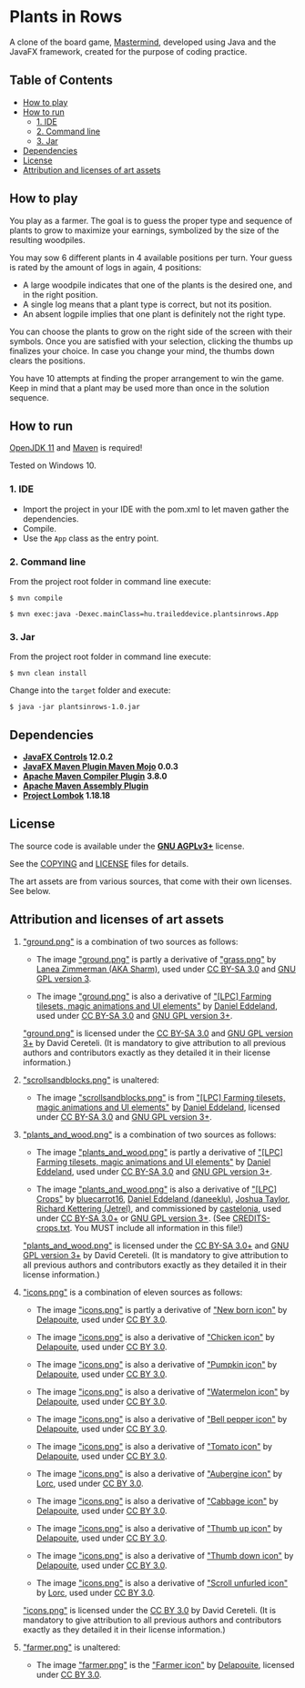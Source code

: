 # Plants in Rows

A clone of the board game, [Mastermind](https://en.wikipedia.org/wiki/Mastermind_(board_game)), developed using Java and the JavaFX framework, created for the purpose of coding practice.

## Table of Contents

* [How to play](#How-to-play)
* [How to run](#How-to-run)
    * [1. IDE](#1-IDE)
    * [2. Command line](#2-Command-line)
    * [3. Jar](#3-Jar)
* [Dependencies](#Dependencies)
* [License](#License)
* [Attribution and licenses of art assets](#Attribution-and-licenses-of-art-assets)

## How to play

You play as a farmer. The goal is to guess the proper type and sequence of plants to grow to maximize your earnings, symbolized by the size of the resulting woodpiles.

You may sow 6 different plants in 4 available positions per turn. Your guess is rated by the amount of logs in again, 4 positions:

- A large woodpile indicates that one of the plants is the desired one, and in the right position.
- A single log means that a plant type is correct, but not its position.
- An absent logpile implies that one plant is definitely not the right type.

You can choose the plants to grow on the right side of the screen with their symbols. Once you are satisfied with your selection, clicking the thumbs up finalizes your choice. In case you change your mind, the thumbs down clears the positions.

You have 10 attempts at finding the proper arrangement to win the game. Keep in mind that a plant may be used more than once in the solution sequence.

## How to run

[OpenJDK 11](https://adoptopenjdk.net/?variant=openjdk11&jvmVariant=hotspot) and [Maven](https://maven.apache.org/download.cgi) is required! 

Tested on Windows 10.

### 1. IDE

- Import the project in your IDE with the pom.xml to let maven gather the dependencies.
- Compile.
- Use the `App` class as the entry point.

### 2. Command line

From the project root folder in command line execute:
```console
$ mvn compile
```
```console
$ mvn exec:java -Dexec.mainClass=hu.traileddevice.plantsinrows.App
```

### 3. Jar

From the project root folder in command line execute:
```console
$ mvn clean install
```

Change into the `target` folder and execute:
```console
$ java -jar plantsinrows-1.0.jar
```


## Dependencies

* **[JavaFX Controls](https://mvnrepository.com/artifact/org.openjfx/javafx-controls/12.0.2) 12.0.2**
* **[JavaFX Maven Plugin Maven Mojo](https://mvnrepository.com/artifact/org.openjfx/javafx-maven-plugin/0.0.3) 0.0.3**
* **[Apache Maven Compiler Plugin](https://mvnrepository.com/artifact/org.apache.maven.plugins/maven-compiler-plugin/3.8.0) 3.8.0**
* **[Apache Maven Assembly Plugin](https://mvnrepository.com/artifact/org.apache.maven.plugins/maven-assembly-plugin)**
* **[Project Lombok](https://mvnrepository.com/artifact/org.projectlombok/lombok/1.18.18) 1.18.18**


## License

The source code is available under the **[GNU AGPLv3+](https://www.gnu.org/licenses/agpl-3.0.html)** license.

See the [COPYING](COPYING) and [LICENSE](LICENSE) files for details.

The art assets are from various sources, that come with their own licenses. See below.

## Attribution and licenses of art assets

1. ["ground.png"](src/main/resources/tilesets/ground.png) is a combination of two sources as follows:

    - The image ["ground.png"](src/main/resources/tilesets/ground.png) is partly a derivative of ["grass.png"](https://lpc.opengameart.org/static/lpc-style-guide/assets.html#outdoors) by [Lanea Zimmerman (AKA Sharm)](https://lpc.opengameart.org/static/lpc-style-guide/authors.html#lanea-zimmerman-aka-sharm), used under [CC BY-SA 3.0](https://creativecommons.org/licenses/by-sa/3.0/) and [GNU GPL version 3](https://www.gnu.org/licenses/gpl-3.0.html).

    - The image ["ground.png"](src/main/resources/tilesets/ground.png) is also a derivative of ["[LPC] Farming tilesets, magic animations and UI elements"](https://opengameart.org/content/lpc-farming-tilesets-magic-animations-and-ui-elements) by [Daniel Eddeland](https://opengameart.org/users/daneeklu), used under [CC BY-SA 3.0](https://creativecommons.org/licenses/by-sa/3.0/) and [GNU GPL version 3+](https://www.gnu.org/licenses/gpl-3.0.html).
    
    ["ground.png"](src/main/resources/tilesets/ground.png) is licensed under the [CC BY-SA 3.0](https://creativecommons.org/licenses/by-sa/3.0/) and [GNU GPL version 3+](https://www.gnu.org/licenses/gpl-3.0.html) by David Cereteli. (It is mandatory to give attribution to all previous authors and contributors exactly as they detailed it in their license information.)

2. ["scrollsandblocks.png"](src/main/resources/tilesets/scrollsandblocks.png) is unaltered:

    - The image ["scrollsandblocks.png"](src/main/resources/tilesets/scrollsandblocks.png) is from ["[LPC] Farming tilesets, magic animations and UI elements"](https://opengameart.org/content/lpc-farming-tilesets-magic-animations-and-ui-elements) by [Daniel Eddeland](https://opengameart.org/users/daneeklu), licensed under [CC BY-SA 3.0](https://creativecommons.org/licenses/by-sa/3.0/) and [GNU GPL version 3+](https://www.gnu.org/licenses/gpl-3.0.html).

3. ["plants_and_wood.png"](src/main/resources/tilesets/plants_and_wood.png) is a combination of two sources as follows:

    - The image ["plants_and_wood.png"](src/main/resources/tilesets/plants_and_wood.png) is partly a derivative of ["[LPC] Farming tilesets, magic animations and UI elements"](https://opengameart.org/content/lpc-farming-tilesets-magic-animations-and-ui-elements) by [Daniel Eddeland](https://opengameart.org/users/daneeklu), used under [CC BY-SA 3.0](https://creativecommons.org/licenses/by-sa/3.0/) and [GNU GPL version 3+](https://www.gnu.org/licenses/gpl-3.0.html).

    - The image ["plants_and_wood.png"](src/main/resources/tilesets/plants_and_wood.png) is also a derivative of ["[LPC] Crops"](https://opengameart.org/content/lpc-crops) by [bluecarrot16](https://opengameart.org/users/bluecarrot16),
    [Daniel Eddeland (daneeklu)](https://opengameart.org/content/rpg-item-set), [Joshua Taylor](https://opengameart.org/content/fruit-and-veggie-inventory), [Richard Kettering (Jetrel)](https://opengameart.org/content/rpg-item-set), and commissioned by [castelonia](https://opengameart.org/users/castelonia), used under [CC BY-SA 3.0+](https://creativecommons.org/licenses/by-sa/3.0/) or [GNU GPL version 3+](https://www.gnu.org/licenses/gpl-3.0.html). (See [CREDITS-crops.txt](src/main/resources/tilesets/CREDITS-crops.txt). You MUST include all information in this file!)
    
    ["plants_and_wood.png"](src/main/resources/tilesets/plants_and_wood.png) is licensed under the [CC BY-SA 3.0+](https://creativecommons.org/licenses/by-sa/3.0/) and [GNU GPL version 3+](https://www.gnu.org/licenses/gpl-3.0.html) by David Cereteli. (It is mandatory to give attribution to all previous authors and contributors exactly as they detailed it in their license information.)

4. ["icons.png"](src/main/resources/tilesets/icons.png) is a combination of eleven sources as follows:

    - The image ["icons.png"](src/main/resources/tilesets/icons.png) is partly a derivative of ["New born icon"](https://game-icons.net/1x1/delapouite/new-born.html) by [Delapouite](https://delapouite.com/), used under [CC BY 3.0](https://creativecommons.org/licenses/by/3.0/).

    - The image ["icons.png"](src/main/resources/tilesets/icons.png) is also a derivative of ["Chicken icon"](https://game-icons.net/1x1/delapouite/chicken.html) by [Delapouite](https://delapouite.com/), used under [CC BY 3.0](https://creativecommons.org/licenses/by/3.0/).

    - The image ["icons.png"](src/main/resources/tilesets/icons.png) is also a derivative of ["Pumpkin icon"](https://game-icons.net/1x1/delapouite/pumpkin.html) by [Delapouite](https://delapouite.com/), used under [CC BY 3.0](https://creativecommons.org/licenses/by/3.0/).

    - The image ["icons.png"](src/main/resources/tilesets/icons.png) is also a derivative of ["Watermelon icon"](https://game-icons.net/1x1/delapouite/watermelon.html) by [Delapouite](https://delapouite.com/), used under [CC BY 3.0](https://creativecommons.org/licenses/by/3.0/).

    - The image ["icons.png"](src/main/resources/tilesets/icons.png) is also a derivative of ["Bell pepper icon"](https://game-icons.net/1x1/delapouite/bell-pepper.html) by [Delapouite](https://delapouite.com/), used under [CC BY 3.0](https://creativecommons.org/licenses/by/3.0/).

    - The image ["icons.png"](src/main/resources/tilesets/icons.png) is also a derivative of ["Tomato icon"](https://game-icons.net/1x1/delapouite/tomato.html) by [Delapouite](https://delapouite.com/), used under [CC BY 3.0](https://creativecommons.org/licenses/by/3.0/).

    - The image ["icons.png"](src/main/resources/tilesets/icons.png) is also a derivative of ["Aubergine icon"](https://game-icons.net/1x1/lorc/aubergine.html) by [Lorc](https://lorcblog.blogspot.com/), used under [CC BY 3.0](https://creativecommons.org/licenses/by/3.0/).

    - The image ["icons.png"](src/main/resources/tilesets/icons.png) is also a derivative of ["Cabbage icon"](https://game-icons.net/1x1/delapouite/cabbage.html) by [Delapouite](https://delapouite.com/), used under [CC BY 3.0](https://creativecommons.org/licenses/by/3.0/).

    - The image ["icons.png"](src/main/resources/tilesets/icons.png) is also a derivative of ["Thumb up icon"](https://game-icons.net/1x1/delapouite/thumb-up.html) by [Delapouite](https://delapouite.com/), used under [CC BY 3.0](https://creativecommons.org/licenses/by/3.0/).

    - The image ["icons.png"](src/main/resources/tilesets/icons.png) is also a derivative of ["Thumb down icon"](https://game-icons.net/1x1/delapouite/thumb-down.html) by [Delapouite](https://delapouite.com/), used under [CC BY 3.0](https://creativecommons.org/licenses/by/3.0/).

    - The image ["icons.png"](src/main/resources/tilesets/icons.png) is also a derivative of ["Scroll unfurled icon"](https://game-icons.net/1x1/lorc/scroll-unfurled.html) by [Lorc](https://lorcblog.blogspot.com/), used under [CC BY 3.0](https://creativecommons.org/licenses/by/3.0/).
    
    ["icons.png"](src/main/resources/tilesets/icons.png) is licensed under the [CC BY 3.0](https://creativecommons.org/licenses/by/3.0/) by David Cereteli. (It is mandatory to give attribution to all previous authors and contributors exactly as they detailed it in their license information.)
    
5. ["farmer.png"](src/main/resources/tilesets/farmer.png) is unaltered:

    - The image ["farmer.png"](src/main/resources/tilesets/farmer.png) is the ["Farmer icon"](https://game-icons.net/1x1/delapouite/farmer.html) by [Delapouite](https://delapouite.com/), licensed under [CC BY 3.0](https://creativecommons.org/licenses/by/3.0/).